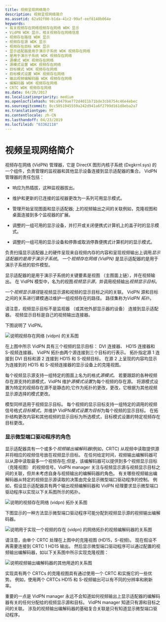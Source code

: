 ```yaml
---
title: 视频呈现网络简介
description: 视频呈现网络简介
ms.assetid: 62a92f00-b1da-41c2-99af-eef8140b064e
keywords:
- 有关视频存在网络视频存在网络 WDK 显示
- VidPN WDK 显示，相关视频存在网络信息
- 视频存在路径 WDK 显示
- 视频存在源 WDK 显示
- 视频存在目标 WDK 显示
- 显示适配器是用于演示子系统 WDK 视频存在网络
- 是用于演示子系统 WDK 视频存在网络
- 源模式 WDK 视频存在网络
- 源模式设置 WDK 视频存在网络
- 目标模式 WDK 视频存在网络
- 目标模式设置 WDK 视频存在网络
- 输出视频编解码器 WDK 视频存在网络
- 编解码器 WDK 视频存在网络
- CRTC WDK 视频存在网络
ms.date: 04/20/2017
ms.localizationpriority: medium
ms.openlocfilehash: 98ca9479ae772d4011b71bde3cb8754c46e4ebec
ms.sourcegitcommit: 0cc5051945559a242d941a6f2799d161d8eba2a7
ms.translationtype: MT
ms.contentlocale: zh-CN
ms.lasthandoff: 04/23/2019
ms.locfileid: "63362118"
---
```

# <a name="introduction-to-video-present-networks"></a>视频呈现网络简介


视频存在网络 (VidPN) 管理器，它是 DirectX 图形内核子系统 (Dxgkrnl.sys) 的一个组件，负责管理的监视器和其他显示设备连接到显示适配器的集合。 VidPN 管理器的责任包括：

-   响应为热插拔，这种监视器拔出。

-   维护和更新的已连接的监视器更改为一系列可用显示模式。

-   管理开始呈现图面和显示适配器; 上的视频输出之间的关联例如，克隆视图和桌面连接到多个监视器的扩展。

-   调整的一组可用的显示设备，并打开或关闭便携式计算机上的盖子时的显示模式。

-   调整的一组可用的显示设备和停靠或取消停靠便携式计算机时的显示模式。

负责扫描显示适配器上的硬件呈现来自视频内存的内容和呈现视频输出上调用*显示适配器的是用于演示子系统*。 一个*视频存在网络 (VidPN)* 是显示适配器的是用于演示子系统的软件模型。

显示适配器的是用于演示子系统的关键要素是视图 （主图面上链），并在视频输出。 在 VidPN 模型中，名为的视图*视频显示源*，并调用视频输出*视频显示目标*。

一个*视频显示路径*是视频显示源和视频的显示目标之间的关联。 VidPN 源和目标之间的关系进行建模通过维护一组视频存在的路径。 路径集称为*VidPN 拓扑*。

请注意，视频显示目标不是监视器 （或其他外部显示器的设备） 连接到显示适配器。 视频显示目标是自己的视频输出连接器。

下图说明了 VidPN。

![说明视频存在网络 (vidpn) 的关系图](images/vidpn.png)

在上图中所示 VidPN 具有三个视频的显示目标： DVI 连接器、 HD15 连接器和 S-视频连接器。 VidPN 拓扑由两个源连接到三个目标的行表示。 拓扑指定源 1 连接到 DVI 目标和源 2 连接到 HD15 和 S-视频目标。 在源 2 上呈现的内容均显示为连接到的 HD15 和 S-视频连接器的显示设备上的克隆视图。

每个视频显示源支持一组特定的图面上名为的格式*源模式*。 若要跟踪的各种视频存在源支持的源模式，VidPN 维护*源模式设置*为每个视频的存在源。 将源模式设置为特定的视频存在源不是静态的;它作为拓扑的更改，更改，它根据为其他视频显示源选择的模式更改。

模型同样适用于视频显示目标。 每个视频的显示目标支持一组特定的调用的视频信号格式*目标模式*，并维护 VidPN*模式设置为目标*为每个视频的显示目标。 在拓扑结构更改内容和其他视频的显示目标为所选模式，目标模式设置的特定视频存在目标更改。

### <a name="span-idtheroleofthedisplayminiportdriverspanspan-idtheroleofthedisplayminiportdriverspanthe-role-of-the-display-miniport-driver"></a><span id="the_role_of_the_display_miniport_driver"></span><span id="THE_ROLE_OF_THE_DISPLAY_MINIPORT_DRIVER"></span>显示微型端口驱动程序的角色

显示适配器具有一个或多个*视频输出编解码器*(例如，CRTC) 从视频中读取提供源并将相应的视频信号放在视频显示目标。 在任何给定时间，视频输出编解码器可以从源中读取最多一个视频存在;但是，该编解码器可以提供到多个视频显示目标 （克隆视图） 的视频信号。VidPN manager 关注与视频显示源与视频显示目标之间的关联，但并未考虑自身与视频输出的编解码器的角色。 有关哪些视频输出编解码器从特定的视频显示源读取的决策由完全显示微型端口驱动程序的控制。 例如，假设显示适配器具有两个输出视频编解码器和 VidPN 经理要求显示微型端口驱动程序以实现以下关系图所示的拓扑。

![说明的视频存在网络 (vidpn) 拓扑关系图](images/vidpntopology.png)

下图显示的一种方法显示微型端口驱动程序可能分配到视频显示源的视频输出编解码器。

![说明用于实现一个视频的存在 (vidpn) 的网络拓扑的视频编解码器的关系图](images/vidpncodecs1.png)

请注意，由单个 CRTC 处理在上图中的克隆视图 (HD15，S-视频)。 现在假设不再需要连接到 CRTC 1 HD15 输出。 然后显示微型端口驱动程序可以通过配置的视频输出编解码器，如以下关系图中所示实现克隆视图：

![说明视频输出编解码器的其他用途的关系图](images/vidpncodecs2.png)

实现具有两个 CRTCs 的克隆视图具有通过使用一个 CRTC 和实施它的一些优势。 例如，使用两个 CRTCs HD15 和 S-视频输出可以有不同的分辨率和刷新率。

重要的一点是 VidPN manager 永远不会知道如何视频输出上显示适配器的编解码器有关的任何分配给的视频显示源和目标。 VidPN manager 知道只有源和目标之间的关联。 涉及的视频输出编解码器的基础复合关联是只有知道显示微型端口驱动程序。

 

 






